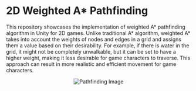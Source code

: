 # 2D Weighted A* Pathfinding

This repository showcases the implementation of weighted A* pathfinding algorithm in Unity for 2D games. 
Unlike traditional A* algorithm, weighted A* takes into account the weights of nodes and edges in a grid 
and assigns them a value based on their desirability. For example, if there is water in the grid, it might 
not be completely unwalkable, but it can be set to have a higher weight, making it less desirable for game 
characters to traverse. This approach can result in more realistic and efficient movement for game characters.

<p align="center">
  <img src="https://github.com/S-Gemmin/weighted-astar/assets/123339567/17c15756-8ca6-4b91-8fc3-38563ea8a370" alt="Pathfinding Image">
</p>
